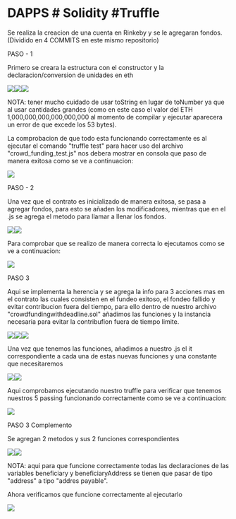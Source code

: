 # DAPPS # Solidity #Truffle
Se realiza la creacion de una cuenta en Rinkeby y se le agregaran fondos. (Dividido en 4 COMMITS en este mismo repositorio)

PASO - 1

Primero se creara la estructura con el constructor y la declaracion/conversion de unidades en eth

![](img/truffle11.png)![](img/truffle12.png)![](img/truffle13.png)

NOTA: tener mucho cuidado de usar toString en lugar de toNumber ya que al usar cantidades grandes (como en este caso el valor del ETH 1,000,000,000,000,000,000 al momento de compilar y ejecutar aparecera un error de que excede los 53 bytes).

La comprobacion de que todo esta funcionando correctamente es al ejecutar el comando "truffle test" para hacer uso del archivo "crowd_funding_test.js" nos debera mostrar en consola que paso de manera exitosa como se ve a continuacion:

![](img/truffle10.png)

PASO - 2

Una vez que el contrato es inicializado de manera exitosa, se pasa a agregar fondos, para esto se añaden los modificadores, mientras que en el .js se agrega el metodo para llamar a llenar los fondos.

![](img/truffle21.png)![](img/truffle22.png)

Para comprobar que se realizo de manera correcta lo ejecutamos como se ve a continuacion:

![](img/truffle20.png)

PASO 3

Aqui se implementa la herencia y se agrega la info para 3 acciones mas en el contrato las cuales consisten en 
el fundeo exitoso, el fondeo fallido y evitar contribucion fuera del tiempo, para ello dentro de nuestro archivo "crowdfundingwithdeadline.sol" añadimos las funciones y la instancia necesaria para evitar la contribufion fuera de tiempo limite.

![](img/truffle31.png)![](img/truffle32.png)![](img/truffle33.png)

Una vez que tenemos las funciones, añadimos a nuestro .js el it correspondiente a cada una de estas nuevas funciones y una constante que necesitaremos

![](img/truffle34.png)![](img/truffle35.png)

Aqui comprobamos ejecutando nuestro truffle para verificar que tenemos nuestros 5 passing funcionando correctamente como se ve a continuacion:

![](img/truffle30.png)

PASO 3 Complemento

Se agregan 2 metodos y sus 2 funciones correspondientes

![](img/truffle36.png)![](img/truffle37.png)

NOTA: aqui para que funcione correctamente todas las declaraciones de las variables beneficiary y beneficiaryAddress se tienen que pasar de tipo "address" a tipo "addres payable".

Ahora verificamos que funcione correctamente al ejecutarlo

![](img/truffle38.png)